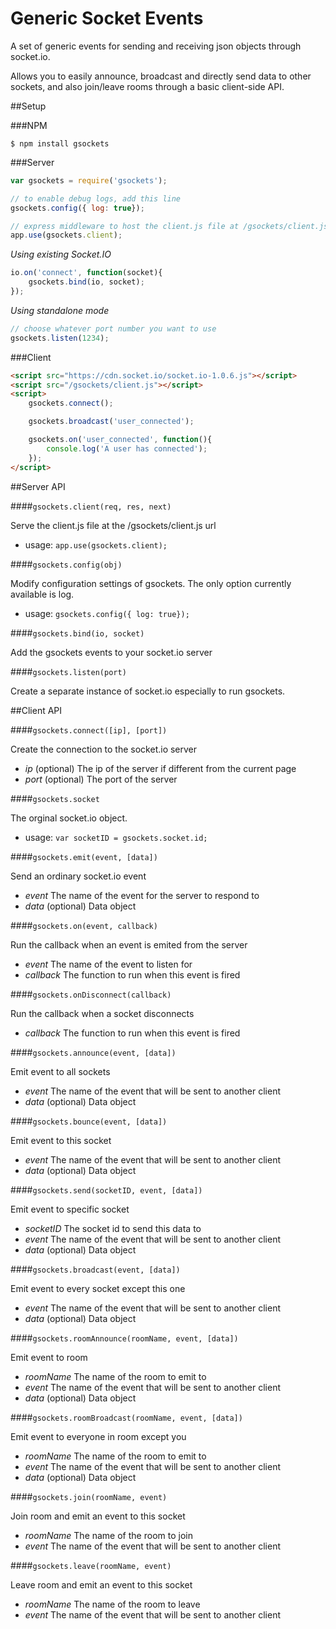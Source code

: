 # Generic Socket Events

A set of generic events for sending and receiving json objects through socket.io.

Allows you to easily announce, broadcast and directly send data to other sockets, and also join/leave rooms through a basic client-side API.

##Setup

###NPM

```
$ npm install gsockets
```

###Server

```javascript
var gsockets = require('gsockets');

// to enable debug logs, add this line
gsockets.config({ log: true});

// express middleware to host the client.js file at /gsockets/client.js
app.use(gsockets.client);

```

_Using existing Socket.IO_

```javascript
io.on('connect', function(socket){
	gsockets.bind(io, socket);
});
```

_Using standalone mode_

```javascript
// choose whatever port number you want to use
gsockets.listen(1234);
```

###Client

```html
<script src="https://cdn.socket.io/socket.io-1.0.6.js"></script>
<script src="/gsockets/client.js"></script>
<script>
	gsockets.connect();

	gsockets.broadcast('user_connected');

	gsockets.on('user_connected', function(){
		console.log('A user has connected');
	});
</script>
```


##Server API

####`gsockets.client(req, res, next)`

Serve the client.js file at the /gsockets/client.js url

 * usage: `app.use(gsockets.client);`



####`gsockets.config(obj)`

Modify configuration settings of gsockets. The only option currently available is log.

 * usage: `gsockets.config({ log: true});`



####`gsockets.bind(io, socket)`

Add the gsockets events to your socket.io server


####`gsockets.listen(port)`

Create a separate instance of socket.io especially to run gsockets.



##Client API



####`gsockets.connect([ip], [port])`

Create the connection to the socket.io server
 
 * _ip_ (optional) The ip of the server if different from the current page
 * _port_ (optional) The port of the server



####`gsockets.socket`

The orginal socket.io object.

 * usage: `var socketID = gsockets.socket.id;`



####`gsockets.emit(event, [data])`

Send an ordinary socket.io event

 * _event_ The name of the event for the server to respond to
 * _data_ (optional) Data object



####`gsockets.on(event, callback)`

Run the callback when an event is emited from the server

 * _event_ The name of the event to listen for
 * _callback_ The function to run when this event is fired



####`gsockets.onDisconnect(callback)`

Run the callback when a socket disconnects

 * _callback_ The function to run when this event is fired



####`gsockets.announce(event, [data])`

Emit event to all sockets

 * _event_ The name of the event that will be sent to another client
 * _data_ (optional) Data object



####`gsockets.bounce(event, [data])`

Emit event to this socket

 * _event_ The name of the event that will be sent to another client
 * _data_ (optional) Data object



####`gsockets.send(socketID, event, [data])`

Emit event to specific socket

 * _socketID_ The socket id to send this data to
 * _event_ The name of the event that will be sent to another client
 * _data_ (optional) Data object



####`gsockets.broadcast(event, [data])`

Emit event to every socket except this one

 * _event_ The name of the event that will be sent to another client
 * _data_ (optional) Data object



####`gsockets.roomAnnounce(roomName, event, [data])`

Emit event to room

 * _roomName_ The name of the room to emit to
 * _event_ The name of the event that will be sent to another client
 * _data_ (optional) Data object



####`gsockets.roomBroadcast(roomName, event, [data])`

Emit event to everyone in room except you

 * _roomName_ The name of the room to emit to
 * _event_ The name of the event that will be sent to another client
 * _data_ (optional) Data object



####`gsockets.join(roomName, event)`

Join room and emit an event to this socket

 * _roomName_ The name of the room to join
 * _event_ The name of the event that will be sent to another client



####`gsockets.leave(roomName, event)`

Leave room and emit an event to this socket

 * _roomName_ The name of the room to leave
 * _event_ The name of the event that will be sent to another client